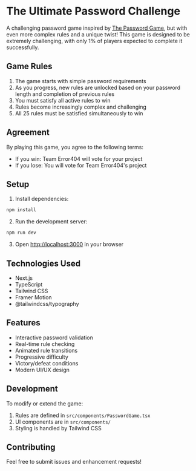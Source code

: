 # The Ultimate Password Challenge

A challenging password game inspired by [The Password Game](https://neal.fun/password-game/), but with even more complex rules and a unique twist! This game is designed to be extremely challenging, with only 1% of players expected to complete it successfully.

## Game Rules

1. The game starts with simple password requirements
2. As you progress, new rules are unlocked based on your password length and completion of previous rules
3. You must satisfy all active rules to win
4. Rules become increasingly complex and challenging
5. All 25 rules must be satisfied simultaneously to win

## Agreement

By playing this game, you agree to the following terms:
- If you win: Team Error404 will vote for your project
- If you lose: You will vote for Team Error404's project

## Setup

1. Install dependencies:
```bash
npm install
```

2. Run the development server:
```bash
npm run dev
```

3. Open [http://localhost:3000](http://localhost:3000) in your browser

## Technologies Used

- Next.js
- TypeScript
- Tailwind CSS
- Framer Motion
- @tailwindcss/typography

## Features

- Interactive password validation
- Real-time rule checking
- Animated rule transitions
- Progressive difficulty
- Victory/defeat conditions
- Modern UI/UX design

## Development

To modify or extend the game:

1. Rules are defined in `src/components/PasswordGame.tsx`
2. UI components are in `src/components/`
3. Styling is handled by Tailwind CSS

## Contributing

Feel free to submit issues and enhancement requests!
